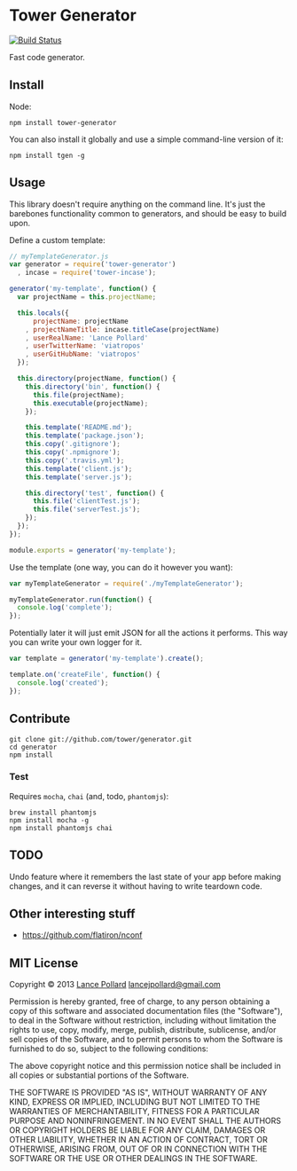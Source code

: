 # Tower Generator

[![Build Status](https://secure.travis-ci.org/tower/tower-generator.png)](http://travis-ci.org/tower/tower-generator)

Fast code generator.

## Install

Node:

```
npm install tower-generator
```

You can also install it globally and use a simple command-line version of it:

```
npm install tgen -g
```

## Usage

This library doesn't require anything on the command line. It's just the barebones functionality common to generators, and should be easy to build upon.

Define a custom template:

``` javascript
// myTemplateGenerator.js
var generator = require('tower-generator')
  , incase = require('tower-incase');

generator('my-template', function() {
  var projectName = this.projectName;

  this.locals({
      projectName: projectName
    , projectNameTitle: incase.titleCase(projectName)
    , userRealName: 'Lance Pollard'
    , userTwitterName: 'viatropos'
    , userGitHubName: 'viatropos'
  });

  this.directory(projectName, function() {
    this.directory('bin', function() {
      this.file(projectName);
      this.executable(projectName);
    });

    this.template('README.md');
    this.template('package.json');
    this.copy('.gitignore');
    this.copy('.npmignore');
    this.copy('.travis.yml');
    this.template('client.js');
    this.template('server.js');

    this.directory('test', function() {
      this.file('clientTest.js');
      this.file('serverTest.js');
    });
  });
});

module.exports = generator('my-template');
```

Use the template (one way, you can do it however you want):

``` javascript
var myTemplateGenerator = require('./myTemplateGenerator');

myTemplateGenerator.run(function() {
  console.log('complete');
});
```

Potentially later it will just emit JSON for all the actions it performs. This way you can write your own logger for it.

``` javascript
var template = generator('my-template').create();

template.on('createFile', function() {
  console.log('created');
});
```

## Contribute

```
git clone git://github.com/tower/generator.git
cd generator
npm install
```

### Test

Requires `mocha`, `chai` (and, todo, `phantomjs`):

```
brew install phantomjs
npm install mocha -g
npm install phantomjs chai
```

## TODO

Undo feature where it remembers the last state of your app before making changes, and it can reverse it without having to write teardown code.

## Other interesting stuff

- https://github.com/flatiron/nconf

## MIT License

Copyright &copy; 2013 [Lance Pollard](http://lancepollard.com) <lancejpollard@gmail.com>
 
Permission is hereby granted, free of charge, to any person obtaining
a copy of this software and associated documentation files (the
"Software"), to deal in the Software without restriction, including
without limitation the rights to use, copy, modify, merge, publish,
distribute, sublicense, and/or sell copies of the Software, and to
permit persons to whom the Software is furnished to do so, subject to
the following conditions:

The above copyright notice and this permission notice shall be
included in all copies or substantial portions of the Software.

THE SOFTWARE IS PROVIDED "AS IS", WITHOUT WARRANTY OF ANY KIND,
EXPRESS OR IMPLIED, INCLUDING BUT NOT LIMITED TO THE WARRANTIES OF
MERCHANTABILITY, FITNESS FOR A PARTICULAR PURPOSE AND
NONINFRINGEMENT. IN NO EVENT SHALL THE AUTHORS OR COPYRIGHT HOLDERS BE
LIABLE FOR ANY CLAIM, DAMAGES OR OTHER LIABILITY, WHETHER IN AN ACTION
OF CONTRACT, TORT OR OTHERWISE, ARISING FROM, OUT OF OR IN CONNECTION
WITH THE SOFTWARE OR THE USE OR OTHER DEALINGS IN THE SOFTWARE.
